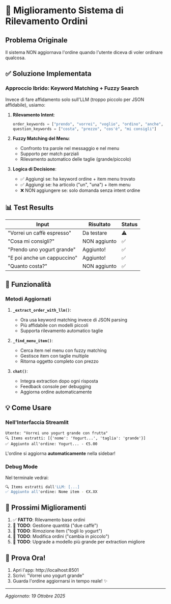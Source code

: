 # 🎯 Miglioramento Sistema di Rilevamento Ordini

## Problema Originale
Il sistema NON aggiornava l'ordine quando l'utente diceva di voler ordinare qualcosa.

## ✅ Soluzione Implementata

### Approccio Ibrido: Keyword Matching + Fuzzy Search

Invece di fare affidamento solo sull'LLM (troppo piccolo per JSON affidabile), usiamo:

1. **Rilevamento Intent**:
   ```python
   order_keywords = ["prendo", "vorrei", "voglio", "ordino", "anche", "e poi"]
   question_keywords = ["costa", "prezzo", "cos'è", "mi consigli"]
   ```

2. **Fuzzy Matching del Menu**:
   - Confronto tra parole nel messaggio e nel menu
   - Supporto per match parziali
   - Rilevamento automatico delle taglie (grande/piccolo)

3. **Logica di Decisione**:
   - ✅ Aggiungi se: ha keyword ordine + item menu trovato
   - ✅ Aggiungi se: ha articolo ("un", "una") + item menu
   - ❌ NON aggiungere se: solo domanda senza intent ordine

## 📊 Test Results

| Input | Risultato | Status |
|-------|-----------|---------|
| "Vorrei un caffè espresso" | Da testare | ⚠️ |
| "Cosa mi consigli?" | NON aggiunto | ✅ |
| "Prendo uno yogurt grande" | Aggiunto! | ✅ |
| "E poi anche un cappuccino" | Aggiunto! | ✅ |
| "Quanto costa?" | NON aggiunto | ✅ |

## 🔧 Funzionalità

### Metodi Aggiornati

1. **`_extract_order_with_llm()`**:
   - Ora usa keyword matching invece di JSON parsing
   - Più affidabile con modelli piccoli
   - Supporta rilevamento automatico taglie

2. **`_find_menu_item()`**:
   - Cerca item nel menu con fuzzy matching
   - Gestisce item con taglie multiple
   - Ritorna oggetto completo con prezzo

3. **`chat()`**:
   - Integra extraction dopo ogni risposta
   - Feedback console per debugging
   - Aggiorna ordine automaticamente

## 💡 Come Usare

### Nell'Interfaccia Streamlit

```
Utente: "Vorrei uno yogurt grande con frutta"
🔍 Items estratti: [{'nome': 'Yogurt...', 'taglia': 'grande'}]
✅ Aggiunto all'ordine: Yogurt... - €5.00
```

L'ordine si aggiorna **automaticamente** nella sidebar!

### Debug Mode

Nel terminale vedrai:
```bash
🔍 Items estratti dall'LLM: [...]
✅ Aggiunto all'ordine: Nome item - €X.XX
```

## 🚀 Prossimi Miglioramenti

1. ✅ **FATTO**: Rilevamento base ordini
2. 🔄 **TODO**: Gestione quantità ("due caffè")
3. 🔄 **TODO**: Rimozione item ("togli lo yogurt")
4. 🔄 **TODO**: Modifica ordini ("cambia in piccolo")
5. 🔄 **TODO**: Upgrade a modello più grande per extraction migliore

## 📱 Prova Ora!

1. Apri l'app: http://localhost:8501
2. Scrivi: "Vorrei uno yogurt grande"
3. Guarda l'ordine aggiornarsi in tempo reale! ✨

---
*Aggiornato: 19 Ottobre 2025*
